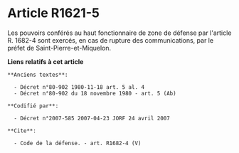 # Article R1621-5

Les pouvoirs conférés au haut fonctionnaire de zone de défense par l'article R. 1682-4 sont exercés, en cas de rupture des
communications, par le préfet de Saint-Pierre-et-Miquelon.

**Liens relatifs à cet article**

	**Anciens textes**:

	  - Décret n°80-902 1980-11-18 art. 5 al. 4
	  - Décret n°80-902 du 18 novembre 1980 - art. 5 (Ab)

	**Codifié par**:

	  - Décret n°2007-585 2007-04-23 JORF 24 avril 2007

	**Cite**:

	  - Code de la défense. - art. R1682-4 (V)
